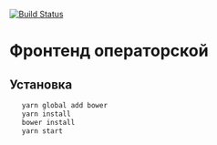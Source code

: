 [![Build Status](https://travis-ci.org/BrandyMint/kiosk-operator-static-v2.svg?branch=master)](https://travis-ci.org/BrandyMint/kiosk-operator-static-v2)

# Фронтенд операторской
## Установка
```bash
   yarn global add bower
   yarn install
   bower install
   yarn start
```
